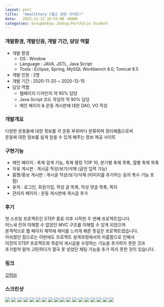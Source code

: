 ```yaml
---
layout: post
title:  "Healthtory (헬스 관련 사이트)"
date:   2023-12-13 10:55:00 +0900
categories: Group&nbsp;:&nbsp;Portfolio Student
---
```


### 개발환경, 개발인원, 개발 기간, 담당 역할

- 개발 환경
    - OS : Window
    - Language : JAVA, JSTL, Java Script
    - Tools : Eclipse, Spring, MySQL Workbench 8.0, Tomcat 8.5
- 개발 인원 : 2명
- 개발 기간 : 2020-11-20 ~ 2020-12-15
- 담당 역할
    - 웹페이지 디자인의 약 95% 담당
    - Java Script 코드 작성의 약 90% 담당
    - 메인 페이지 & 운동 게시판에 대한 DAO, VO 작성

### 개발개요

다양한 운동들에 대한 정보를 각 운동 부위마다 분류하여 정리해줌으로써  
운동에 대한 정보를 쉽게 얻을 수 있게 해주는 정보 제공 사이트

### 구현기능

- 메인 페이지 : 축제 검색 기능, 축제 랭킹 TOP 10, 분기별 축제 목록, 월별 축제 목록
- 자유 게시판 : 게시글 작성/보기/삭제 (글만 입력 가능)
- 몸짱/홍보 게시판 : 게시글 작성/보기/삭제 (이미지를 추가하는 등의 특수 기능 포함)
- 유저 : 로그인, 회원가입, 작성 글 목록, 작성 댓글 목록, 쪽지
- 관리자 페이지 : 운동 게시판에 게시글 추가

### 후기

첫 스프링 프로젝트인 STEP 종료 이후 시작한 두 번째 프로젝트입니다.  
어느새 전혀 이해할 수 없었던 MVC 구조를 이해할 수 있게 되었으며  
본격적으로 웹 페이지 제작에 재미를 느끼게 해준 뜻깊은 프로젝트였습니다.  
아쉬웠던 점으로는 이번에도 프로젝트 설게과정에서의 미흡함으로 인해서  
이전의 STEP 프로젝트와 똑같이 게시글을 수정하는 기능을 추가하지 못한 것과  
추가할까 말까 고민하다가 결국 못 넣었던 채팅 기능을 추가 하지 못한 것이 있습니다.  

### 링크
[깃허브](https://github.com/sangwon0724/Healthtory)

### 스크린샷

<img src="{{site.url}}{{site.baseurl}}{{site.portfolio_img_root}}/Student/Healthtory/01.JPG"/>
<img src="{{site.url}}{{site.baseurl}}{{site.portfolio_img_root}}/Student/Healthtory/02.JPG"/>
<img src="{{site.url}}{{site.baseurl}}{{site.portfolio_img_root}}/Student/Healthtory/03.JPG"/>
<img src="{{site.url}}{{site.baseurl}}{{site.portfolio_img_root}}/Student/Healthtory/04.JPG"/>
<img src="{{site.url}}{{site.baseurl}}{{site.portfolio_img_root}}/Student/Healthtory/05.JPG"/>
<img src="{{site.url}}{{site.baseurl}}{{site.portfolio_img_root}}/Student/Healthtory/06.JPG"/>
<img src="{{site.url}}{{site.baseurl}}{{site.portfolio_img_root}}/Student/Healthtory/07.JPG"/>
<img src="{{site.url}}{{site.baseurl}}{{site.portfolio_img_root}}/Student/Healthtory/08.JPG"/>
<img src="{{site.url}}{{site.baseurl}}{{site.portfolio_img_root}}/Student/Healthtory/09.JPG"/>
<img src="{{site.url}}{{site.baseurl}}{{site.portfolio_img_root}}/Student/Healthtory/10.JPG"/>
<img src="{{site.url}}{{site.baseurl}}{{site.portfolio_img_root}}/Student/Healthtory/11.JPG"/>
<img src="{{site.url}}{{site.baseurl}}{{site.portfolio_img_root}}/Student/Healthtory/12.JPG"/>
<img src="{{site.url}}{{site.baseurl}}{{site.portfolio_img_root}}/Student/Healthtory/13.JPG"/>
<img src="{{site.url}}{{site.baseurl}}{{site.portfolio_img_root}}/Student/Healthtory/14.JPG"/>
<img src="{{site.url}}{{site.baseurl}}{{site.portfolio_img_root}}/Student/Healthtory/15.JPG"/>
<img src="{{site.url}}{{site.baseurl}}{{site.portfolio_img_root}}/Student/Healthtory/16.JPG"/>
<img src="{{site.url}}{{site.baseurl}}{{site.portfolio_img_root}}/Student/Healthtory/17.JPG"/>
<img src="{{site.url}}{{site.baseurl}}{{site.portfolio_img_root}}/Student/Healthtory/18.JPG"/>